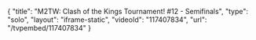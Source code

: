 {
    "title": "M2TW: Clash of the Kings Tournament! #12 - Semifinals",
    "type": "solo",
    "layout": "iframe-static",
    "videoId": "117407834",
    "url": "\/tvpembed\/117407834"
}